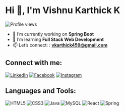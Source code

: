 # Hi 👋, I'm Vishnu Karthick K

![Profile views](https://komarev.com/ghpvc/?username=vishnukarthickk&label=Profile%20views&color=0e75b6&style=flat)

- 🔭 I’m currently working on **Spring Boot**
- 🌱 I’m learning **Full Stack Web Development**
- 📫 Let’s connect: : **vkarthick459@gmail.com**

## Connect with me:
[![LinkedIn](https://img.icons8.com/color/48/000000/linkedin.png)](https://www.linkedin.com/in/vishnu-karthick-k-783463246/)
[![Facebook](https://img.icons8.com/color/48/000000/facebook.png)](https://facebook.com/yourprofile)
[![Instagram](https://img.icons8.com/color/48/000000/instagram.png)](https://www.instagram.com/_dynamic_vk/)

## Languages and Tools:
![HTML5](https://img.icons8.com/color/48/000000/html-5.png)
![CSS3](https://img.icons8.com/color/48/000000/css3.png)
![Java](https://img.icons8.com/color/48/000000/java-coffee-cup-logo.png)
![MySQL](https://img.icons8.com/color/48/000000/mysql-logo.png)
![React](https://img.icons8.com/color/48/000000/react-native.png)
![Spring](https://img.icons8.com/color/48/000000/spring-logo.png)
